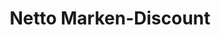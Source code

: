 ---
title: "Netto Marken-Discount"
url: /aachen/netto-marken-discount-neuhausstrasse/
shop: Supermarkt
---